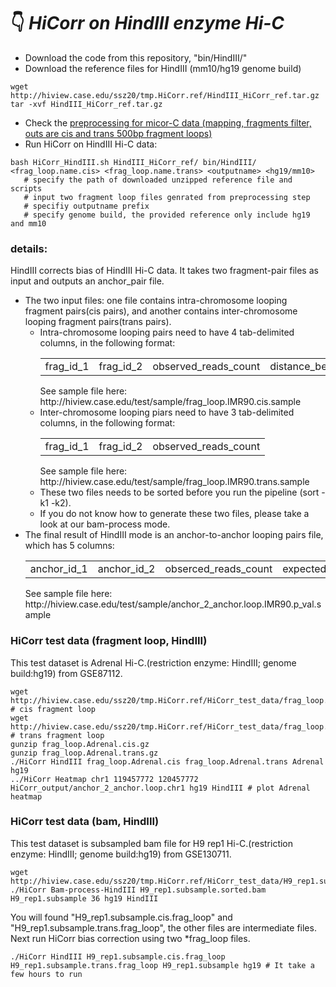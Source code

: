 # :point_down:  *HiCorr on HindIII enzyme Hi-C*
- Download the code from this repository, "bin/HindIII/" <br/>
- Download the reference files for HindIII (mm10/hg19 genome build)
```
wget http://hiview.case.edu/ssz20/tmp.HiCorr.ref/HindIII_HiCorr_ref.tar.gz
tar -xvf HindIII_HiCorr_ref.tar.gz
```
- Check the [preprocessing for micor-C data (mapping, fragments filter, outs are cis and trans 500bp fragment loops)](https://github.com/JinLabBioinfo/HiCorr/blob/master/documents/micro-C%20preprocessing.sh) <br/>
- Run HiCorr on HindIII Hi-C data:
```
bash HiCorr_HindIII.sh HindIII_HiCorr_ref/ bin/HindIII/ <frag_loop.name.cis> <frag_loop.name.trans> <outputname> <hg19/mm10>
   # specify the path of downloaded unzipped reference file and scripts
   # input two fragment loop files genrated from preprocessing step
   # specifiy outputname prefix
   # specify genome build, the provided reference only include hg19 and mm10
```

### details:
HindIII corrects bias of HindIII Hi-C data. It takes two fragment-pair files as input and outputs an anchor_pair file. <br/>
- The two input files: one file contains intra-chromosome looping fragment pairs(cis pairs), and another contains inter-chromosome looping fragment pairs(trans pairs).
   - Intra-chromosome looping pairs need to have 4 tab-delimited columns, in the following format:<br/>
       <table><tr><td>frag_id_1</td> <td>frag_id_2</td> <td>observed_reads_count</td> <td>distance_between_two_fragments</td></tr>  </table>
       See sample file here: http://hiview.case.edu/test/sample/frag_loop.IMR90.cis.sample
   - Inter-chromosome looping piars need to have 3 tab-delimited columns, in the following format:<br/>
      <table><tr><td>frag_id_1</td> <td>frag_id_2</td> <td>observed_reads_count</td> </tr>  </table>
        See sample file here: http://hiview.case.edu/test/sample/frag_loop.IMR90.trans.sample
   - These two files needs to be sorted before you run the pipeline (sort -k1 -k2).
   - If you do not know how to generate these two files, please take a look at our bam-process mode.
- The final result of HindIII mode is an anchor-to-anchor looping pairs file, which has 5 columns:<br/>
     <table><tr><td>anchor_id_1</td><td>anchor_id_2</td> <td>obserced_reads_count</td> <td>expected_reads_count</td> <td>p_value_ </td></tr></table>
   See sample file here: http://hiview.case.edu/test/sample/anchor_2_anchor.loop.IMR90.p_val.sample <br/>

     
### HiCorr test data (fragment loop, HindIII)
This test dataset is Adrenal Hi-C.(restriction enzyme: HindIII; genome build:hg19) from GSE87112.
```
wget http://hiview.case.edu/ssz20/tmp.HiCorr.ref/HiCorr_test_data/frag_loop.Adrenal.cis.gz # cis fragment loop
wget http://hiview.case.edu/ssz20/tmp.HiCorr.ref/HiCorr_test_data/frag_loop.Adrenal.trans.gz # trans fragment loop
gunzip frag_loop.Adrenal.cis.gz
gunzip frag_loop.Adrenal.trans.gz
./HiCorr HindIII frag_loop.Adrenal.cis frag_loop.Adrenal.trans Adrenal hg19
../HiCorr Heatmap chr1 119457772 120457772 HiCorr_output/anchor_2_anchor.loop.chr1 hg19 HindIII # plot Adrenal heatmap
```
### HiCorr test data (bam, HindIII)
This test dataset is subsampled bam file for H9 rep1 Hi-C.(restriction enzyme: HindIII; genome build:hg19) from GSE130711.
```
wget http://hiview.case.edu/ssz20/tmp.HiCorr.ref/HiCorr_test_data/H9_rep1.subsample.sorted.bam
./HiCorr Bam-process-HindIII H9_rep1.subsample.sorted.bam H9_rep1.subsample 36 hg19 HindIII
```
You will found "H9_rep1.subsample.cis.frag_loop" and "H9_rep1.subsample.trans.frag_loop", the other files are intermediate files. <br/>
Next run HiCorr bias correction using two *frag_loop files. <br/>
```
./HiCorr HindIII H9_rep1.subsample.cis.frag_loop H9_rep1.subsample.trans.frag_loop H9_rep1.subsample hg19 # It take a few hours to run
```

